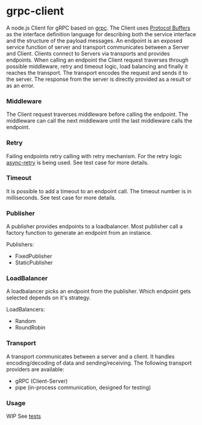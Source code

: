 # grpc-client

A node.js Client for gRPC based on [grpc](https://github.com/grpc/grpc).
The Client uses [Protocol Buffers](https://developers.google.com/protocol-buffers)
as the interface definition language for describing both the service interface and the structure of the payload messages.
An endpoint is an exposed service function of server and transport communicates between a Server and Client. Clients connect to Servers via transports and provides endpoints. When calling an endpoint the Client request traverses through possible middleware, retry and timeout logic, load balancing and finally it reaches the transport. The transport encodes the request and sends it to the server. The response from the server is directly provided as a result or as an error.

### Middleware

The Client request traverses middleware before calling the endpoint. The middleware can call the next middleware until the last middleware calls the endpoint.

### Retry

Failing endpoints retry calling with retry mechanism.
For the retry logic [async-retry](https://github.com/zeit/async-retry) is being used.
See test case for more details.

### Timeout

It is possible to add a timeout to an endpoint call. The timeout number is in milliseconds. See test case for more details.

### Publisher

A publisher provides endpoints to a loadbalancer. Most publisher call a factory function to generate an endpoint from an instance.

Publishers:
- FixedPublisher
- StaticPublisher

### LoadBalancer

A loadbalancer picks an endpoint from the publisher. Which endpoint gets selected depends on it's strategy.

LoadBalancers:
- Random
- RoundRobin

### Transport

A transport communicates between a server and a client. It handles encoding/decoding of data and sending/receiving. The following transport providers are available:

- gRPC (Client-Server)
- pipe (in-process communication, designed for testing)

### Usage

WIP See [tests](./test/)